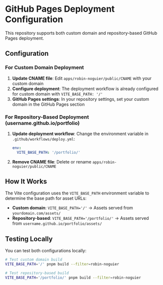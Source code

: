 # GitHub Pages Deployment Configuration

This repository supports both custom domain and repository-based GitHub Pages deployment.

## Configuration

### For Custom Domain Deployment

1. **Update CNAME file**: Edit `apps/robin-noguier/public/CNAME` with your custom domain
2. **Configure deployment**: The deployment workflow is already configured for custom domain with `VITE_BASE_PATH: '/'`
3. **GitHub Pages settings**: In your repository settings, set your custom domain in the GitHub Pages section

### For Repository-Based Deployment (username.github.io/portfolio)

1. **Update deployment workflow**: Change the environment variable in `.github/workflows/deploy.yml`:
   ```yaml
   env:
     VITE_BASE_PATH: '/portfolio/'
   ```
2. **Remove CNAME file**: Delete or rename `apps/robin-noguier/public/CNAME`

## How It Works

The Vite configuration uses the `VITE_BASE_PATH` environment variable to determine the base path for asset URLs:

- **Custom domain**: `VITE_BASE_PATH='/'` → Assets served from `yourdomain.com/assets/`
- **Repository-based**: `VITE_BASE_PATH='/portfolio/'` → Assets served from `username.github.io/portfolio/assets/`

## Testing Locally

You can test both configurations locally:

```bash
# Test custom domain build
VITE_BASE_PATH='/' pnpm build --filter=robin-noguier

# Test repository-based build  
VITE_BASE_PATH='/portfolio/' pnpm build --filter=robin-noguier
```